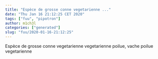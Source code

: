 ```yaml
---
title: "Espèce de grosse conne vegetarienne ..."
date: "Thu Jan 16 21:12:25 CET 2020"
tags: ["fuu", "pipotron"]
author: m1ch3l
categories: ["generated"]
slug: "fuu/2020-01-16-21:12:25"
---
```


Espèce de grosse conne vegetarienne vegetarienne poilue, vache poilue vegetarienne
